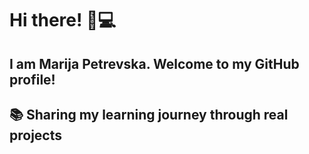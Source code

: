 # Hi there! 👋💻
## I am Marija Petrevska. Welcome to my GitHub profile! 
## 📚 Sharing my learning journey through real projects
